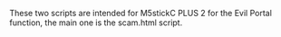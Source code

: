 These two scripts are intended for M5stickC PLUS 2 for the Evil Portal function, the main one is the scam.html script.
